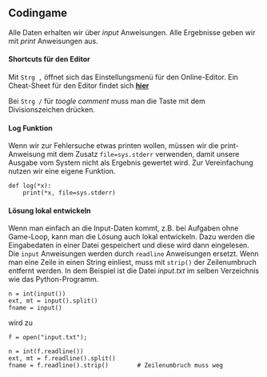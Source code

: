   
## Codingame 


Alle Daten erhalten wir über *input*  Anweisungen. Alle Ergebnisse geben wir mit *print*
Anweisungen aus.

#### Shortcuts für den Editor

Mit `Strg ,`   öffnet sich das Einstellungsmenü für den Online-Editor. Ein Cheat-Sheet für den Editor findet sich
__[hier](https://github.com/ajaxorg/ace/wiki/Default-Keyboard-Shortcuts)__
 
Bei  `Strg /`  für *toogle comment* muss man die Taste mit dem Divisionszeichen drücken. 


#### Log Funktion
Wenn wir zur Fehlersuche etwas printen wollen, müssen wir die print-Anweisung mit dem Zusatz `file=sys.stderr` verwenden, damit unsere Ausgabe vom System nicht als Ergebnis gewertet wird. Zur Vereinfachung nutzen wir eine eigene Funktion.
```
def log(*x):
    print(*x, file=sys.stderr)
```

#### Lösung lokal entwickeln
Wenn man einfach an die Input-Daten kommt, z.B. bei Aufgaben ohne Game-Loop, kann man die Lösung auch lokal entwickeln. Dazu werden die Eingabedaten in einer Datei gespeichert und diese wird dann eingelesen. Die `input` Anweisungen werden durch `readline` Anweisungen ersetzt. Wenn man eine Zeile in einen String einliest, muss mit `strip()` der Zeilenumbruch entfernt werden. In dem Beispiel ist die Datei *input.txt* im selben Verzeichnis wie das Python-Programm.

```
n = int(input())   
ext, mt = input().split()
fname = input()  
```
wird zu
```
f = open("input.txt");   

n = int(f.readline()) 
ext, mt = f.readline().split()
fname = f.readline().strip()        # Zeilenumbruch muss weg
```